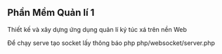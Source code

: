 ## Phần Mềm Quản lí 1
Thiết kế và xây dựng ứng dụng quản lí ký túc xá trên nền Web

Để chạy serve tạo socket lấy thông báo
php php/websocket/server.php